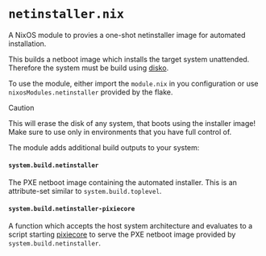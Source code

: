 # `netinstaller.nix`

A NixOS module to provies a one-shot netinstaller image for automated installation.

This builds a netboot image which installs the target system unattended.
Therefore the system must be build using [disko](https://github.com/nix-community/disko).

To use the module, either import the `module.nix` in you configuration or use `nixosModules.netinstaller` provided by the flake.

> [!CAUTION]
> This will erase the disk of any system, that boots using the installer image! Make sure to use only in environments that you have full control of.

The module adds additional build outputs to your system:

#### `system.build.netinstaller`
The PXE netboot image containing the automated installer.
This is an attribute-set similar to `system.build.toplevel`.

#### `system.build.netinstaller-pixiecore`
A function which accepts the host system architecture and evaluates to a script starting [pixiecore](https://github.com/danderson/netboot/tree/main/pixiecore) to serve the PXE netboot image provided by `system.build.netinstaller`.
